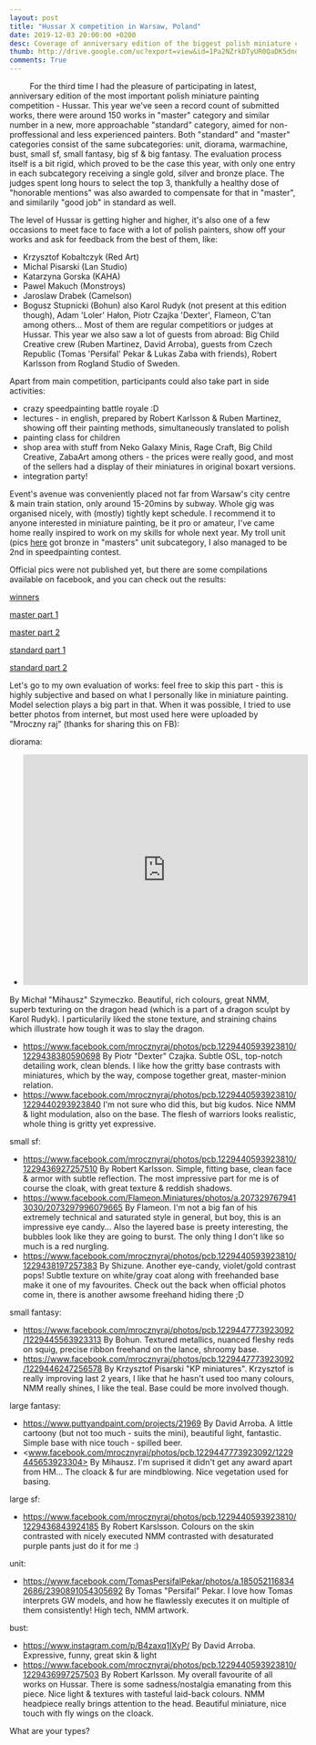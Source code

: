 ```yaml
---
layout: post
title: "Hussar X competition in Warsaw, Poland"
date: 2019-12-03 20:00:00 +0200
desc: Coverage of anniversary edition of the biggest polish miniature competition (with subjectively selected works)
thumb: http://drive.google.com/uc?export=view&id=1Pa2NZrkDTyUR0QaDK5dnoo8ER9EGDrvx
comments: True
---
```


&nbsp;&nbsp;&nbsp;&nbsp;&nbsp;&nbsp;&nbsp;&nbsp;
For the third time I had the pleasure of participating in latest, anniversary edition of the most important polish miniature painting competition - Hussar. This year we've seen a record count of submitted works, there were around 150 works in "master" category and similar number in a new, more approachable "standard" category, aimed for non-proffessional and less experienced painters. Both "standard" and "master" categories consist of the same subcategories: unit, diorama, warmachine, bust, small sf, small fantasy, big sf & big fantasy. The evaluation process itself is a bit rigid, which proved to be the case this year, with only one entry in each subcategory receiving a single gold, silver and bronze place. The judges spent long hours to select the top 3, thankfully a healthy dose of "honorable mentions" was also awarded to compensate for that in "master", and similarily "good job" in standard as well.

The level of Hussar is getting higher and higher, it's also one of a few occasions to meet face to face with a lot of polish painters, show off your works and ask for feedback from the best of them, like:
* Krzysztof Kobaltczyk (Red Art)
* Michal Pisarski (Lan Studio)
* Katarzyna Gorska (KAHA)
* Pawel Makuch (Monstroys)
* Jaroslaw Drabek (Camelson)
* Bogusz Stupnicki (Bohun)
also Karol Rudyk (not present at this edition though), Adam 'Loler' Hałon, Piotr Czajka 'Dexter', Flameon, C'tan among others... Most of them are regular competitiors or judges at Hussar. This year we also saw a lot of guests from abroad: Big Child Creative crew (Ruben Martinez, David Arroba), guests from Czech Republic (Tomas 'Persifal' Pekar & Lukas Zaba with friends), Robert Karlsson from Rogland Studio of Sweden.

Apart from main competition, participants could also take part in side activities:
* crazy speedpainting battle royale :D
* lectures - in english, prepared by Robert Karlsson & Ruben Martinez, showing off their painting methods, simultaneously translated to polish
* painting class for children
* shop area with stuff from Neko Galaxy Minis, Rage Craft, Big Child Creative, ZabaArt among others - the prices were really good, and most of the sellers had a display of their miniatures in original boxart versions. 
* integration party!

Event's avenue was conveniently placed not far from Warsaw's city centre & main train station, only around 15-20mins by subway. Whole gig was organised nicely, with (mostly) tightly kept schedule. I recommend it to anyone interested in miniature painting, be it pro or amateur, I've came home really inspired to work on my skills for whole next year. My troll unit (pics [here](http://blobofpaint.github.io/2019/11/04/trolls-are-ready.html) got bronze in "masters" unit subcategory, I also managed to be 2nd in speedpainting contest.

Official pics were not published yet, but there are some compilations available on facebook, and you can check out the results:

[winners](https://www.facebook.com/Hussarminiaturecompetition/posts/2572284226212475) 

[master part 1](https://www.facebook.com/mrocznyraj/posts/1229440593923810) 

[master part 2](facebook.com/mrocznyraj/posts/1229447773923092) 

[standard part 1](https://www.facebook.com/mrocznyraj/posts/1229393550595181) 

[standard part 2](https://www.facebook.com/mrocznyraj/posts/1229401353927734) 

Let's go to my own evaluation of works: feel free to skip this part - this is highly subjective and based on what I personally like in miniature painting. Model selection plays a big part in that. When it was possible, I tried to use better photos from internet, but most used here were uploaded by "Mroczny raj" (thanks for sharing this on FB):

diorama: 
 * <iframe src="https://www.facebook.com/plugins/post.php?href=https%3A%2F%2Fwww.facebook.com%2Fmrocznyraj%2Fphotos%2Fa.171244916410055%2F1229445790589957%2F%3Ftype%3D3&width=500" width="500" height="405" style="border:none;overflow:hidden" scrolling="no" frameborder="0" allowTransparency="true" allow="encrypted-media"></iframe>
 By Michał "Mihausz" Szymeczko. Beautiful, rich colours, great NMM, superb texturing on the dragon head (which is a part of a dragon sculpt by Karol Rudyk). I particularily liked the stone texture, and straining chains which illustrate how tough it was to slay the dragon.
 * <https://www.facebook.com/mrocznyraj/photos/pcb.1229440593923810/1229438380590698>
 By Piotr "Dexter" Czajka. Subtle OSL, top-notch detailing work, clean blends. I like how the gritty base contrasts with miniatures, which by the way, compose together great, master-minion relation. 
 * <https://www.facebook.com/mrocznyraj/photos/pcb.1229440593923810/1229440293923840>
 I'm not sure who did this, but big kudos. Nice NMM & light modulation, also on the base. The flesh of warriors looks realistic, whole thing is gritty yet expressive.

 small sf:
 * <https://www.facebook.com/mrocznyraj/photos/pcb.1229440593923810/1229436927257510>
 By Robert Karlsson. Simple, fitting base, clean face & armor with subtle reflection. The most impressive part for me is of course the cloak, with great texture & reddish shadows.   
 * <https://www.facebook.com/Flameon.Miniatures/photos/a.2073297679413030/2073297996079665>
 By Flameon. I'm not a big fan of his extremely technical and saturated style in general, but boy, this is an impressive eye candy... Also the layered base is preety interesting, the bubbles look like they are going to burst. The only thing I don't like so much is a red nurgling.
 * <https://www.facebook.com/mrocznyraj/photos/pcb.1229440593923810/1229438197257383>
 By Shizune. Another eye-candy, violet/gold contrast pops! Subtle texture on white/gray coat along with freehanded base make it one of my favourites. Check out the back when official photos come in, there is another awsome freehand hiding there ;D

 small fantasy:
 * <https://www.facebook.com/mrocznyraj/photos/pcb.1229447773923092/1229445563923313> 
 By Bohun. Textured metallics, nuanced fleshy reds on squig, precise ribbon freehand on the lance, shroomy base. 
 * <https://www.facebook.com/mrocznyraj/photos/pcb.1229447773923092/1229446247256578>
 By Krzysztof Pisarski "KP miniatures". Krzysztof is really improving last 2 years, I like that he hasn't used too many colours, NMM really shines, I like the teal. Base could be more involved though.
 
 large fantasy:
 * <https://www.puttyandpaint.com/projects/21969>
 By David Arroba. A little cartoony (but not too much - suits the mini), beautiful light, fantastic. Simple base with nice touch - spilled beer.
 * <www.facebook.com/mrocznyraj/photos/pcb.1229447773923092/1229445653923304>
 By Mihausz. I'm suprised it didn't get any award apart from HM... The cloack & fur are mindblowing. Nice vegetation used for basing.

 large sf:
 * <https://www.facebook.com/mrocznyraj/photos/pcb.1229440593923810/1229436843924185>
 By Robert Karslsson. Colours on the skin contrasted with nicely executed NMM contrasted with desaturated purple pants just do it for me :)

 unit:
 * <https://www.facebook.com/TomasPersifalPekar/photos/a.1850521168342686/2390891054305692>
 By Tomas "Persifal" Pekar. I love how Tomas interprets GW models, and how he flawlessly executes it on multiple of them consistently! High tech, NMM artwork.

 bust:
 * <https://www.instagram.com/p/B4zaxq1IXyP/>
 By David Arroba. Expressive, funny, great skin & light
 * <https://www.facebook.com/mrocznyraj/photos/pcb.1229440593923810/1229436997257503>
 By Robert Karlsson. My overall favourite of all works on Hussar. There is some sadness/nostalgia emanating from this piece. Nice light & textures with tasteful laid-back colours. NMM headpiece really brings attention to the head. Beautiful miniature, nice touch with fly wings on the cloack. 

 What are your types?
